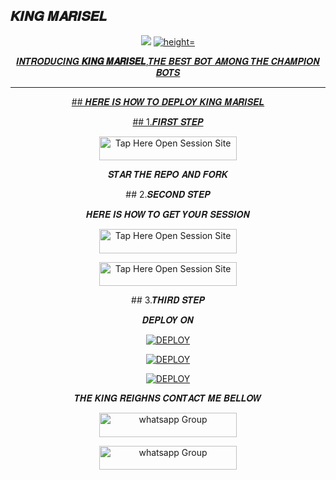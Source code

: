 ## 𝑲𝑰𝑵𝑮 𝑴𝑨𝑹𝑰𝑺𝑬𝑳
 <p align="center">
 <a href="https://github.com/DenverCoder1/readme-typing-svg"><img src="https://readme-typing-svg.herokuapp.com?font=Time+New+Roman&color=red&size=25&center=true&vCenter=true&width=600&height=100&lines=I'm+𝑲𝑰𝑵𝑮 𝑴𝑨𝑹𝑰𝑺𝑬𝑳+𝑪𝒓𝒆𝒂𝒕𝒆𝒅 𝒃𝒚+𝑴𝑨𝑹𝑰𝑺𝑬𝑳;++;Self-taught+Back-Created+By,;Ibrahim+Adams+Am+The,;Best+Is+Bot+For+You+To,;Deploy..<3"></a>
 <a href="https://whatsapp.com/channel/0029Vajvy2kEwEjwAKP4SI0x">
 <img alt=" height="300" src="https://telegra.ph/file/3b20d3e67948683aff867.jpg">
 </p>
</h1> 
<p align="center"> 𝑰𝑵𝑻𝑹𝑶𝑫𝑼𝑪𝑰𝑵𝑮 <b>𝑲𝑰𝑵𝑮 𝑴𝑨𝑹𝑰𝑺𝑬𝑳</b>,𝑻𝑯𝑬 𝑩𝑬𝑺𝑻 𝑩𝑶𝑻 𝑨𝑴𝑶𝑵𝑮 𝑻𝑯𝑬 𝑪𝑯𝑨𝑴𝑷𝑰𝑶𝑵 𝑩𝑶𝑻𝑺</p>


    
 
 



---




<p align="center">
## 𝑯𝑬𝑹𝑬 𝑰𝑺 𝑯𝑶𝑾 𝑻𝑶 𝑫𝑬𝑷𝑳𝑶𝒀 𝑲𝑰𝑵𝑮 𝑴𝑨𝑹𝑰𝑺𝑬𝑳


<p align="center">
## 1.𝑭𝑰𝑹𝑺𝑻 𝑺𝑻𝑬𝑷

<p align="center">
<a href="https://github.com/betingrich/King/tree/main/fork"><img title="Tap Here Open Session Site" src="https://img.shields.io/badge/𝑭𝑶𝑹𝑲 𝑻𝑯𝑰𝑺 𝑹𝑬𝑷𝑶-h?color=red&style=for-the-badge&logo=msi" width="220" height="38.45"/></a></p>
</p>

<p align="center">
𝑺𝑻𝑨𝑹 𝑻𝑯𝑬 𝑹𝑬𝑷𝑶 𝑨𝑵𝑫 𝑭𝑶𝑹𝑲


<p align="center">
## 2.𝑺𝑬𝑪𝑶𝑵𝑫 𝑺𝑻𝑬𝑷

<p align="center">
 𝑯𝑬𝑹𝑬 𝑰𝑺 𝑯𝑶𝑾 𝑻𝑶 𝑮𝑬𝑻 𝒀𝑶𝑼𝑹 𝑺𝑬𝑺𝑺𝑰𝑶𝑵
 

<p align="center">
<a href="https://joelsession1-4a8c04ad2935.herokuapp.com/qr"><img title="Tap Here Open Session Site" src="https://img.shields.io/badge/𝑸𝑹 𝑪𝑶𝑫𝑬-h?color=red&style=for-the-badge&logo=msi" width="220" height="38.45"/></a></p>
</p>
 
<p align="center">
<a href="https://joelsession1-4a8c04ad2935.herokuapp.com/pair"><img title="Tap Here Open Session Site" src="https://img.shields.io/badge/𝑷𝑨𝑹𝑰𝑵𝑮 𝑪𝑶𝑫𝑬-h?color=red&style=for-the-badge&logo=msi" width="220" height="38.45"/></a></p>
</p>
<p align="center">
## 3.𝑻𝑯𝑰𝑹𝑫 𝑺𝑻𝑬𝑷

<p align="center">
𝑫𝑬𝑷𝑳𝑶𝒀 𝑶𝑵
<p align="center">
 <a
      href='https://dashboard.heroku.com/new?template=https://github.com/betingrich/King/tree/main' target="_blank"><img alt='DEPLOY' src='https://img.shields.io/badge/-𝑯𝑬𝑹𝑶𝑲𝑼-purple?style=for-the-badge&logo=heroku&logoColor=white'/></a>


<p align="center"> 
<a href='https://wa.link/e9lbut' target="_blank"><img alt='DEPLOY' src='https://img.shields.io/badge/- 𝑹𝑨𝑰𝑳𝑾𝑨𝒀-purple?style=for-the-badge&logo=railway&logoColor=white'/></a>

<p align="center">
<a href='https://wa.link/e9lbut' target="_blank"><img alt='DEPLOY' src='https://img.shields.io/badge/-   𝑲𝑶𝒀𝑬𝑩 -red?style=for-the-badge&logo=koyeb&logoColor=white'/></a>







<p align="center">
 𝑻𝑯𝑬 𝑲𝑰𝑵𝑮 𝑹𝑬𝑰𝑮𝑯𝑵𝑺
𝑪𝑶𝑵𝑻𝑨𝑪𝑻 𝑴𝑬 𝑩𝑬𝑳𝑳𝑶𝑾
<p align="center">
<a href="https://whatsapp.com/channel/0029Vajvy2kEwEjwAKP4SI0x" target="_blank">
    <img alt="whatsapp Group" src="https://img.shields.io/badge/ King Marisel -25D366?style=for-the-badge&logo=whatsapp&logoColor=white" width="220" height="38.45"/>


  
 <p align="center">
<a href="https://whatsapp.com/channel/0029Vajvy2kEwEjwAKP4SI0x" target="_blank">
    <img alt="whatsapp Group" src="https://img.shields.io/badge/ KING MARISEL -25D366?style=for-the-badge&logo=whatsapp&logoColor=white" width="220" height="38.45"/>
 

</p>
     

